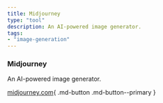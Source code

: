 ```yaml
---
title: Midjourney
type: "tool"
description: An AI-powered image generator.
tags:
- "image-generation"
---
```


### Midjourney

An AI-powered image generator.

[midjourney.com](https://www.midjourney.com/){ .md-button .md-button--primary } 
